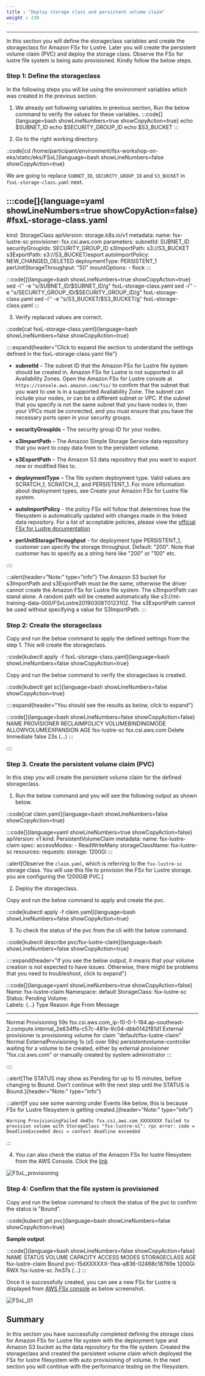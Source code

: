 ```yaml
---
title : "Deploy storage class and persistent volume claim"
weight : 230
---
```

-------------------------------------------------------------
In this section you will define the storageclass variables and create the storageclass for Amazon FSx for Lustre. Later you will create the persistent volume claim (PVC) and deploy the storage class. Observe the FSx for lustre file system is being auto provisioned. Kindly follow the below steps.

### Step 1: Define the storageclass

In the following steps you will be using the environment variables which was created in the previous section.

1. We already set following variables in previous section, Run the below command to verify the values for these variables. 
:::code[]{language=bash showLineNumbers=true showCopyAction=true}
echo $SUBNET_ID
echo $SECURITY_GROUP_ID
echo $S3_BUCKET
:::

1. Go to the right working directory.

::code[cd /home/participant/environment/fsx-workshop-on-eks/static/eks/FSxL]{language=bash showLineNumbers=false showCopyAction=true}

We are going to replace `SUBNET_ID`, `SECURITY_GROUP_ID` and `S3_BUCKET` in `fsxL-storage-class.yaml` next.

:::code[]{language=yaml showLineNumbers=true showCopyAction=false}
#fsxL-storage-class.yaml
---
kind: StorageClass
apiVersion: storage.k8s.io/v1
metadata:
    name: fsx-lustre-sc
provisioner: fsx.csi.aws.com
parameters:
    subnetId: SUBNET_ID
    securityGroupIds: SECURITY_GROUP_ID
    s3ImportPath: s3://S3_BUCKET
    s3ExportPath: s3://S3_BUCKET/export
    autoImportPolicy: NEW_CHANGED_DELETED
    deploymentType: PERSISTENT_1
    perUnitStorageThroughput: "50"
mountOptions:
    - flock
:::

:::code[]{language=bash showLineNumbers=true showCopyAction=true}
sed -i'' -e "s/SUBNET_ID/$SUBNET_ID/g" fsxL-storage-class.yaml
sed -i'' -e "s/SECURITY_GROUP_ID/$SECURITY_GROUP_ID/g" fsxL-storage-class.yaml
sed -i'' -e "s/S3_BUCKET/$S3_BUCKET/g" fsxL-storage-class.yaml
:::

3. Verify replaced values are correct.

::code[cat fsxL-storage-class.yaml]{language=bash showLineNumbers=false showCopyAction=true}
 
::::expand{header="Click to expand the section to understand the settings defined in the fsxL-storage-class.yaml file"}

* **subnetId** – The subnet ID that the Amazon FSx for Lustre file system should be created in. Amazon FSx for Lustre is not supported in all Availability Zones. Open the Amazon FSx for Lustre console at `https://console.aws.amazon.com/fsx/` to confirm that the subnet that you want to use is in a supported Availability Zone. The subnet can include your nodes, or can be a different subnet or VPC. If the subnet that you specify is not the same subnet that you have nodes in, then your VPCs must be connected, and you must ensure that you have the necessary ports open in your security groups.

* **securityGroupIds** – The security group ID for your nodes.

* **s3ImportPath** – The Amazon Simple Storage Service data repository that you want to copy data from to the persistent volume.

* **s3ExportPath** – The Amazon S3 data repository that you want to export new or modified files to.

* **deploymentType** – The file system deployment type. Valid values are SCRATCH_1, SCRATCH_2, and PERSISTENT_1. For more information about deployment types, see Create your Amazon FSx for Lustre file system.

* **autoImportPolicy** - the policy FSx will follow that determines how the filesystem is automatically updated with changes made in the linked data repository. For a list of acceptable policies, please view the [official FSx for Lustre documentation](https://docs.aws.amazon.com/fsx/latest/APIReference/API_CreateFileSystemLustreConfiguration.html)

* **perUnitStorageThroughput** - for deployment type PERSISTENT_1, customer can specify the storage throughput. Default: "200". Note that customer has to specify as a string here like "200" or "100" etc.

::::

:::alert{header="Note:" type="info"}
The Amazon S3 bucket for s3ImportPath and s3ExportPath must be the same, otherwise the driver cannot create the Amazon FSx for Lustre file system. The s3ImportPath can stand alone. A random path will be created automatically like s3://ml-training-data-000/FSxLustre20190308T012310Z. The s3ExportPath cannot be used without specifying a value for S3ImportPath.
:::

### Step 2: Create the storageclass

Copy and run the below command to apply the defined settings from the step 1. This will create the storageclass.

::code[kubectl apply -f fsxL-storage-class.yaml]{language=bash showLineNumbers=false showCopyAction=true}

Copy and run the below command to verify the storageclass is created.

::code[kubectl get sc]{language=bash showLineNumbers=false showCopyAction=true}

::::expand{header="You should see the results as below, click to expand"}

:::code[]{language=bash showLineNumbers=false showCopyAction=false}
NAME                   PROVISIONER             RECLAIMPOLICY   VOLUMEBINDINGMODE      ALLOWVOLUMEEXPANSION   AGE
fsx-lustre-sc          fsx.csi.aws.com         Delete          Immediate              false                  23s
(...)
:::

::::

### Step 3. Create the persistent volume claim (PVC)

In this step you will create the persistent volume claim for the defined storageclass.


1. Run the below command and you will see the following output as shown below.

::code[cat claim.yaml]{language=bash showLineNumbers=false showCopyAction=true}


:::code[]{language=yaml showLineNumbers=true showCopyAction=false}
apiVersion: v1
kind: PersistentVolumeClaim
metadata:
  name: fsx-lustre-claim
spec:
  accessModes:
    - ReadWriteMany
  storageClassName: fsx-lustre-sc
  resources:
    requests:
      storage: 1200Gi
:::

::alert[Observe the `claim.yaml`, which is referring to the `fsx-lustre-sc` storage class. You will use this file to provision the FSx for Lustre storage. you are configuring the 1200GiB PVC.]


2. Deploy the storageclass.

Copy and run the below command to apply and create the pvc.

::code[kubectl apply -f claim.yaml]{language=bash showLineNumbers=false showCopyAction=true}


3. To check the status of the pvc from the cli with the below command.

::code[kubectl describe pvc/fsx-lustre-claim]{language=bash showLineNumbers=false showCopyAction=true}

::::expand{header="If you see the below output, it means that your volume creation is not expected to have issues. Otherwise, there might be problems that you need to troubleshoot, click to expand"}

:::code[]{language=yaml showLineNumbers=true showCopyAction=false}
Name:          fsx-lustre-claim
Namespace:     default
StorageClass:  fsx-lustre-sc
Status:        Pending
Volume:        
Labels:        <none>
(...)
  Type    Reason                Age               From                                                                                                Message
  ----    ------                ----              ----                                                                                                -------
  Normal  Provisioning          59s               fsx.csi.aws.com_ip-10-0-1-184.ap-southeast-2.compute.internal_2e634ffa-c57c-481e-9c04-dbb0142f81d1  External provisioner is provisioning volume for claim "default/fsx-lustre-claim"
  Normal  ExternalProvisioning  1s (x5 over 59s)  persistentvolume-controller                                                                         waiting for a volume to be created, either by external provisioner "fsx.csi.aws.com" or manually created by system administrator
:::

::::

::alert[The STATUS may show as Pending for up to 15 minutes, before changing to Bound. Don’t continue with the next step until the STATUS is Bound.]{header="Note:" type="info"}


:::alert[If you see some warning under Events like below, this is because FSx for Lustre filesystem is getting created.]{header="Note:" type="info"}

```
Warning ProvisioningFailed 4m45s fsx.csi.aws.com_XXXXXXXX failed to provision volume with StorageClass "fsx-lustre-sc": rpc error: code = DeadlineExceeded desc = context deadline exceeded
```
:::

4. You can also check the status of the Amazon FSx for lustre filesystem from the AWS Console. Click the [link](https://console.aws.amazon.com/fsx/)

![FSxL_provisioning](/static/images/FSxL_Provisioning.png)

### Step 4: Confirm that the file system is provisioned

Copy and run the below command to check the status of the pvc to confirm the status is "Bound".

::code[kubectl get pvc]{language=bash showLineNumbers=false showCopyAction=true}

**Sample output**

:::code[]{language=bash showLineNumbers=false showCopyAction=false}
NAME               STATUS   VOLUME                                 CAPACITY   ACCESS MODES   STORAGECLASS          AGE
fsx-lustre-claim   Bound    pvc-15dXXXXXX-11ea-a836-02468c18769e   1200Gi     RWX            fsx-lustre-sc         7m37s
(...)
:::


Once it is successfully created, you can see a new FSx for Lustre is displayed from [AWS FSx console](https://console.aws.amazon.com/fsx/) as below screenshot.

![FSxL_01](/static/images/FSxL_01.png)


## Summary

In this section you have successfully completed defining the storage class for Amazon FSx for Lustre file system with the deployment type and Amazon S3 bucket as the data repository for the file system. Created the storageclass and created the persistent volume claim which deployed the FSx for lustre filesystem with auto provisioning of volume. In the next section you will continue with the performance testing on the filesystem.
